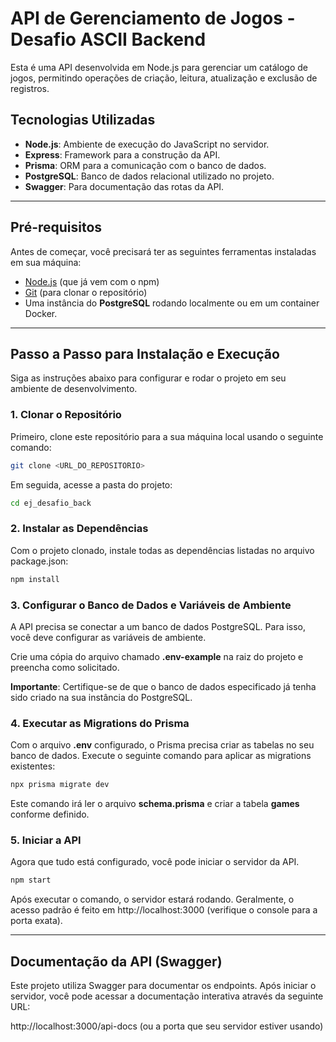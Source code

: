 # API de Gerenciamento de Jogos - Desafio ASCII Backend

Esta é uma API desenvolvida em Node.js para gerenciar um catálogo de jogos, permitindo operações de criação, leitura, atualização e exclusão de registros.

## Tecnologias Utilizadas

* **Node.js**: Ambiente de execução do JavaScript no servidor.
* **Express**: Framework para a construção da API.
* **Prisma**: ORM para a comunicação com o banco de dados.
* **PostgreSQL**: Banco de dados relacional utilizado no projeto.
* **Swagger**: Para documentação das rotas da API.

---

## Pré-requisitos

Antes de começar, você precisará ter as seguintes ferramentas instaladas em sua máquina:
* [Node.js](https://nodejs.org/en/) (que já vem com o npm)
* [Git](https://git-scm.com/) (para clonar o repositório)
* Uma instância do **PostgreSQL** rodando localmente ou em um container Docker.

---

## Passo a Passo para Instalação e Execução

Siga as instruções abaixo para configurar e rodar o projeto em seu ambiente de desenvolvimento.

### 1. Clonar o Repositório

Primeiro, clone este repositório para a sua máquina local usando o seguinte comando:
```bash
git clone <URL_DO_REPOSITORIO>
```

Em seguida, acesse a pasta do projeto:
```bash
cd ej_desafio_back
```

### 2. Instalar as Dependências

Com o projeto clonado, instale todas as dependências listadas no arquivo package.json:
```bash
npm install
```

### 3. Configurar o Banco de Dados e Variáveis de Ambiente

A API precisa se conectar a um banco de dados PostgreSQL. Para isso, você deve configurar as variáveis de ambiente.

Crie uma cópia do arquivo chamado **.env-example** na raiz do projeto e preencha como solicitado.

**Importante**: Certifique-se de que o banco de dados especificado já tenha sido criado na sua instância do PostgreSQL.

### 4. Executar as Migrations do Prisma

Com o arquivo **.env** configurado, o Prisma precisa criar as tabelas no seu banco de dados. Execute o seguinte comando para aplicar as migrations existentes:
```bash
npx prisma migrate dev
```

Este comando irá ler o arquivo **schema.prisma** e criar a tabela **games** conforme definido.

### 5. Iniciar a API

Agora que tudo está configurado, você pode iniciar o servidor da API.
```bash
npm start
```

Após executar o comando, o servidor estará rodando. Geralmente, o acesso padrão é feito em http://localhost:3000 (verifique o console para a porta exata).

---

## Documentação da API (Swagger)

Este projeto utiliza Swagger para documentar os endpoints. Após iniciar o servidor, você pode acessar a documentação interativa através da seguinte URL:

http://localhost:3000/api-docs (ou a porta que seu servidor estiver usando)